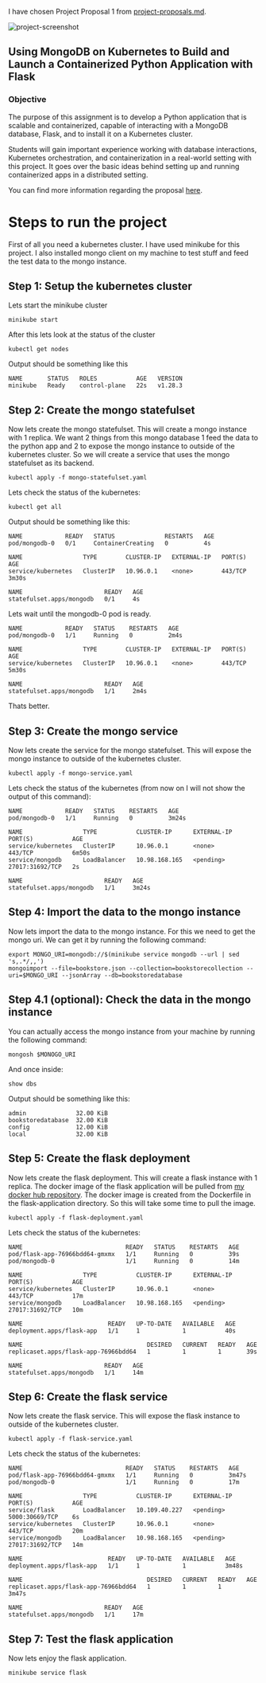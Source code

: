 I have chosen Project Proposal 1 from [project-proposals.md](project-proposals.md).

![project-screenshot](./assets/screenshot.png)

## Using MongoDB on Kubernetes to Build and Launch a Containerized Python Application with Flask

### Objective

The purpose of this assignment is to develop a Python application that is scalable and containerized, capable of interacting with a MongoDB database, Flask, and to install it on a Kubernetes cluster.

Students will gain important experience working with database interactions, Kubernetes orchestration, and containerization in a real-world setting with this project. It goes over the basic ideas behind setting up and running containerized apps in a distributed setting.

You can find more information regarding the proposal [here](project-proposals.md).

# Steps to run the project

First of all you need a kubernetes cluster. I have used minikube for this project. I also installed mongo client on my machine to test stuff and feed the test data to the mongo instance.

## Step 1: Setup the kubernetes cluster

Lets start the minikube cluster

```
minikube start
```

After this lets look at the status of the cluster

```
kubectl get nodes
```

Output should be something like this

```
NAME       STATUS   ROLES           AGE   VERSION
minikube   Ready    control-plane   22s   v1.28.3
```

## Step 2: Create the mongo statefulset

Now lets create the mongo statefulset. This will create a mongo instance with 1 replica. We want 2 things from this mongo database 1 feed the data to the python app and 2 to expose the mongo instance to outside of the kubernetes cluster. So we will create a service that uses the mongo statefulset as its backend.

```
kubectl apply -f mongo-statefulset.yaml
```

Lets check the status of the kubernetes:

```
kubectl get all
```

Output should be something like this:

```
NAME            READY   STATUS              RESTARTS   AGE
pod/mongodb-0   0/1     ContainerCreating   0          4s

NAME                 TYPE        CLUSTER-IP   EXTERNAL-IP   PORT(S)   AGE
service/kubernetes   ClusterIP   10.96.0.1    <none>        443/TCP   3m30s

NAME                       READY   AGE
statefulset.apps/mongodb   0/1     4s
```

Lets wait until the mongodb-0 pod is ready.

```
NAME            READY   STATUS    RESTARTS   AGE
pod/mongodb-0   1/1     Running   0          2m4s

NAME                 TYPE        CLUSTER-IP   EXTERNAL-IP   PORT(S)   AGE
service/kubernetes   ClusterIP   10.96.0.1    <none>        443/TCP   5m30s

NAME                       READY   AGE
statefulset.apps/mongodb   1/1     2m4s
```

Thats better.

## Step 3: Create the mongo service

Now lets create the service for the mongo statefulset. This will expose the mongo instance to outside of the kubernetes cluster.

```
kubectl apply -f mongo-service.yaml
```

Lets check the status of the kubernetes (from now on I will not show the output of this command):

```
NAME            READY   STATUS    RESTARTS   AGE
pod/mongodb-0   1/1     Running   0          3m24s

NAME                 TYPE           CLUSTER-IP      EXTERNAL-IP   PORT(S)           AGE
service/kubernetes   ClusterIP      10.96.0.1       <none>        443/TCP           6m50s
service/mongodb      LoadBalancer   10.98.168.165   <pending>     27017:31692/TCP   2s

NAME                       READY   AGE
statefulset.apps/mongodb   1/1     3m24s
```

## Step 4: Import the data to the mongo instance

Now lets import the data to the mongo instance. For this we need to get the mongo uri. We can get it by running the following command:

```
export MONGO_URI=mongodb://$(minikube service mongodb --url | sed 's,.*/,,')
mongoimport --file=bookstore.json --collection=bookstorecollection --uri=$MONGO_URI --jsonArray --db=bookstoredatabase
```

## Step 4.1 (optional): Check the data in the mongo instance

You can actually access the mongo instance from your machine by running the following command:

```
mongosh $MONOGO_URI
```

And once inside:

```
show dbs
```

Output should be something like this:

```
admin              32.00 KiB
bookstoredatabase  32.00 KiB
config             12.00 KiB
local              32.00 KiB
```

## Step 5: Create the flask deployment

Now lets create the flask deployment. This will create a flask instance with 1 replica. The docker image of the flask application will be pulled from [my docker hub repository](https://hub.docker.com/r/osbm/ain3003-flask-application). The docker image is created from the Dockerfile in the flask-application directory. So this will take some time to pull the image.

```
kubectl apply -f flask-deployment.yaml
```

Lets check the status of the kubernetes:

```
NAME                             READY   STATUS    RESTARTS   AGE
pod/flask-app-76966bdd64-gmxmx   1/1     Running   0          39s
pod/mongodb-0                    1/1     Running   0          14m

NAME                 TYPE           CLUSTER-IP      EXTERNAL-IP   PORT(S)           AGE
service/kubernetes   ClusterIP      10.96.0.1       <none>        443/TCP           17m
service/mongodb      LoadBalancer   10.98.168.165   <pending>     27017:31692/TCP   10m

NAME                        READY   UP-TO-DATE   AVAILABLE   AGE
deployment.apps/flask-app   1/1     1            1           40s

NAME                                   DESIRED   CURRENT   READY   AGE
replicaset.apps/flask-app-76966bdd64   1         1         1       39s

NAME                       READY   AGE
statefulset.apps/mongodb   1/1     14m
```


## Step 6: Create the flask service

Now lets create the flask service. This will expose the flask instance to outside of the kubernetes cluster.

```
kubectl apply -f flask-service.yaml
```

Lets check the status of the kubernetes:

```
NAME                             READY   STATUS    RESTARTS   AGE
pod/flask-app-76966bdd64-gmxmx   1/1     Running   0          3m47s
pod/mongodb-0                    1/1     Running   0          17m

NAME                 TYPE           CLUSTER-IP      EXTERNAL-IP   PORT(S)           AGE
service/flask        LoadBalancer   10.109.40.227   <pending>     5000:30669/TCP    6s
service/kubernetes   ClusterIP      10.96.0.1       <none>        443/TCP           20m
service/mongodb      LoadBalancer   10.98.168.165   <pending>     27017:31692/TCP   14m

NAME                        READY   UP-TO-DATE   AVAILABLE   AGE
deployment.apps/flask-app   1/1     1            1           3m48s

NAME                                   DESIRED   CURRENT   READY   AGE
replicaset.apps/flask-app-76966bdd64   1         1         1       3m47s

NAME                       READY   AGE
statefulset.apps/mongodb   1/1     17m
```


## Step 7: Test the flask application

Now lets enjoy the flask application.

```
minikube service flask
```
